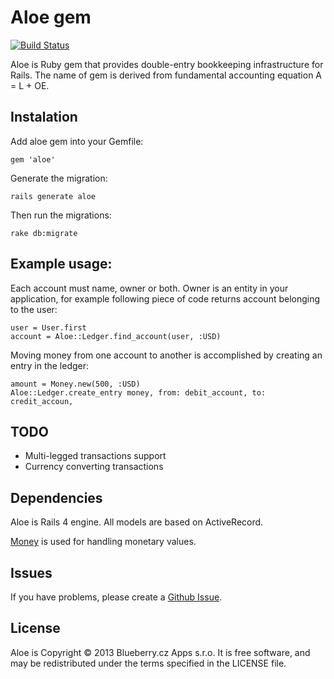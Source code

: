 # Aloe gem

[![Build Status](https://api.travis-ci.org/blueberryapps/aloe.png?branch=master)](http://travis-ci.org/blueberryapps/aloe)

Aloe is Ruby gem that provides double-entry bookkeeping infrastructure
for Rails. The name of gem is derived from fundamental accounting equation 
A = L + OE.

## Instalation

Add aloe gem into your Gemfile:

    gem 'aloe'

Generate the migration:

    rails generate aloe

Then run the migrations:

    rake db:migrate

## Example usage:

Each account must name, owner or both. Owner is an entity in your application, 
for example following piece of code returns account belonging to the user:

    user = User.first
    account = Aloe::Ledger.find_account(user, :USD)

Moving money from one account to another is accomplished by creating an entry
in the ledger:

    amount = Money.new(500, :USD)
    Aloe::Ledger.create_entry money, from: debit_account, to: credit_accoun,

## TODO

* Multi-legged transactions support
* Currency converting transactions

## Dependencies

Aloe is Rails 4 engine. All models are based on ActiveRecord.

[Money](https://github.com/RubyMoney/money) is used for handling monetary 
values.

## Issues

If you have problems, please create a
[Github Issue](https://github.com/blueberryapps/aloe/issues).

## License

Aloe is Copyright © 2013 Blueberry.cz Apps s.r.o. It is free software, 
and may be redistributed under the terms specified in the LICENSE file.
